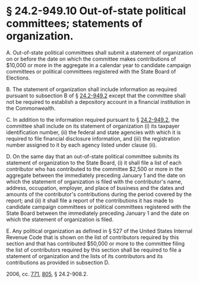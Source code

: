 # § 24.2-949.10 Out-of-state political committees; statements of organization.

<p>A. Out-of-state political committees shall submit a statement of organization on or before the date on which the committee makes contributions of $10,000 or more in the aggregate in a calendar year to candidate campaign committees or political committees registered with the State Board of Elections.</p><p>B. The statement of organization shall include information as required pursuant to subsection B of § <a href='http://law.lis.virginia.gov/vacode/24.2-949.2/'>24.2-949.2</a> except that the committee shall not be required to establish a depository account in a financial institution in the Commonwealth.</p><p>C. In addition to the information required pursuant to § <a href='http://law.lis.virginia.gov/vacode/24.2-949.2/'>24.2-949.2</a>, the committee shall include on its statement of organization (i) its taxpayer identification number, (ii) the federal and state agencies with which it is required to file financial disclosure information, and (iii) the registration number assigned to it by each agency listed under clause (ii).</p><p>D. On the same day that an out-of-state political committee submits its statement of organization to the State Board, (i) it shall file a list of each contributor who has contributed to the committee $2,500 or more in the aggregate between the immediately preceding January 1 and the date on which the statement of organization is filed with the contributor's name, address, occupation, employer, and place of business and the dates and amounts of the contributor's contributions during the period covered by the report; and (ii) it shall file a report of the contributions it has made to candidate campaign committees or political committees registered with the State Board between the immediately preceding January 1 and the date on which the statement of organization is filed.</p><p>E. Any political organization as defined in § 527 of the United States Internal Revenue Code that is shown on the list of contributors required by this section and that has contributed $50,000 or more to the committee filing the list of contributors required by this section shall be required to file a statement of organization and the lists of its contributors and its contributions as provided in subsection D.</p><p>2006, cc. <a href='http://lis.virginia.gov/cgi-bin/legp604.exe?061+ful+CHAP0771'>771</a>, <a href='http://lis.virginia.gov/cgi-bin/legp604.exe?061+ful+CHAP0805'>805</a>, § 24.2-908.2.</p>